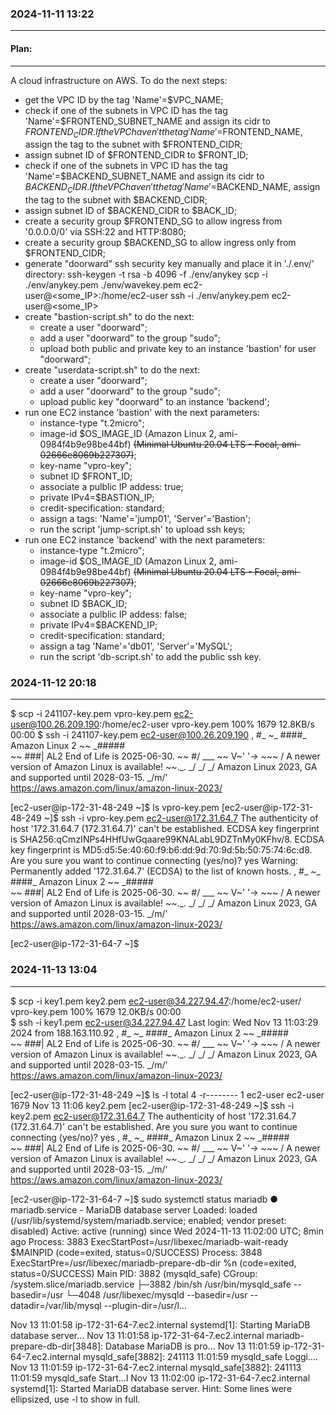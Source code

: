 ### 2024-11-11 13:22
--------------------

#### Plan:
----------
A cloud infrastructure on AWS.
To do the next steps:
- get the VPC ID by the tag 'Name'=$VPC_NAME;
- check if one of the subnets in VPC ID has the tag 'Name'=$FRONTEND_SUBNET_NAME and assign its cidr to $FRONTEND_CIDR. If the VPC haven't the tag 'Name'=$FRONTEND_NAME, assign the tag to the subnet with $FRONTEND_CIDR;
- assign subnet ID of $FRONTEND_CIDR to $FRONT_ID;
- check if one of the subnets in VPC ID has the tag 'Name'=$BACKEND_SUBNET_NAME  and assign its cidr to $BACKEND_CIDR. If the VPC haven't the tag 'Name'=$BACKEND_NAME, assign the tag to the subnet with $BACKEND_CIDR;
- assign subnet ID of $BACKEND_CIDR to $BACK_ID;
- create a security group $FRONTEND_SG to allow ingress from '0.0.0.0/0' via SSH:22 and HTTP:8080;
- create a security group $BACKEND_SG to allow ingress only from $FRONTEND_CIDR;
- generate "doorward" ssh security key manually and place it in './.env/' directory:
            ssh-keygen -t rsa -b 4096 -f ./env/anykey
            scp -i ./env/anykey.pem ./env/wavekey.pem ec2-user@<some_IP>:/home/ec2-user
            ssh -i ./env/anykey.pem ec2-user@<some_IP>
- create "bastion-script.sh" to do the next:
    + create a user "doorward";
    + add a user "doorward" to the group "sudo";
    + upload both public and private key to an instance 'bastion' for user "doorward";
- create "userdata-script.sh" to do the next:
    + create a user "doorward";
    + add a user "doorward" to the group "sudo";
    + upload public key "doorward" to an instance 'backend';
- run one EC2 instance 'bastion' with the next parameters:
    + instance-type "t.2micro";
    + image-id $OS_IMAGE_ID (Amazon Linux 2, ami-0984f4b9e98be44bf)
                            ~~(Minimal Ubuntu 20.04 LTS - Focal, ami-02666e8069b227307)~~;
    + key-name "vpro-key";
    + subnet ID $FRONT_ID;
    + associate a pulblic IP addess: true;
    + private IPv4=$BASTION_IP;
    + credit-specification: standard;
    + assign a tags: 'Name'='jump01', 'Server'='Bastion';
    + run the script 'jump-script.sh' to upload ssh keys;
- run one EC2 instance 'backend' with the next parameters:
    + instance-type "t.2micro";
    + image-id $OS_IMAGE_ID (Amazon Linux 2, ami-0984f4b9e98be44bf)
                            ~~(Minimal Ubuntu 20.04 LTS - Focal, ami-02666e8069b227307)~~;
    + key-name "vpro-key";
    + subnet ID $BACK_ID;
    + associate a pulblic IP addess: false;
    + private IPv4=$BACKEND_IP;
    + credit-specification: standard;
    + assign a tag 'Name'='db01', 'Server'='MySQL';
    + run the script 'db-script.sh' to add the public ssh key.


### 2024-11-12  20:18
---------------------
$ scp -i 241107-key.pem  vpro-key.pem ec2-user@100.26.209.190:/home/ec2-user
vpro-key.pem                                                      100% 1679    12.8KB/s   00:00 
$ ssh -i 241107-key.pem ec2-user@100.26.209.190
   ,     #_
   ~\_  ####_        Amazon Linux 2
  ~~  \_#####\
  ~~     \###|       AL2 End of Life is 2025-06-30.
  ~~       \#/ ___
   ~~       V~' '->
    ~~~         /    A newer version of Amazon Linux is available!
      ~~._.   _/
         _/ _/       Amazon Linux 2023, GA and supported until 2028-03-15.
       _/m/'           https://aws.amazon.com/linux/amazon-linux-2023/

[ec2-user@ip-172-31-48-249 ~]$ ls
vpro-key.pem
[ec2-user@ip-172-31-48-249 ~]$ ssh -i vpro-key.pem ec2-user@172.31.64.7
The authenticity of host '172.31.64.7 (172.31.64.7)' can't be established.
ECDSA key fingerprint is SHA256:qCmzINPs4HHfUwGqaare99KNALabL9DZTnMy0KFhv/8.
ECDSA key fingerprint is MD5:d5:5e:40:60:f9:b6:dd:9d:70:9d:5b:50:75:74:6c:d8.
Are you sure you want to continue connecting (yes/no)? yes
Warning: Permanently added '172.31.64.7' (ECDSA) to the list of known hosts.
   ,     #_
   ~\_  ####_        Amazon Linux 2
  ~~  \_#####\
  ~~     \###|       AL2 End of Life is 2025-06-30.
  ~~       \#/ ___
   ~~       V~' '->
    ~~~         /    A newer version of Amazon Linux is available!
      ~~._.   _/
         _/ _/       Amazon Linux 2023, GA and supported until 2028-03-15.
       _/m/'           https://aws.amazon.com/linux/amazon-linux-2023/

[ec2-user@ip-172-31-64-7 ~]$ 


### 2024-11-13  13:04
---------------------
$ scp -i key1.pem key2.pem  ec2-user@34.227.94.47:/home/ec2-user/
vpro-key.pem                                 100% 1679    12.0KB/s   00:00  
$ ssh -i key1.pem ec2-user@34.227.94.47
Last login: Wed Nov 13 11:03:29 2024 from 188.163.110.92
   ,     #_
   ~\_  ####_        Amazon Linux 2
  ~~  \_#####\
  ~~     \###|       AL2 End of Life is 2025-06-30.
  ~~       \#/ ___
   ~~       V~' '->
    ~~~         /    A newer version of Amazon Linux is available!
      ~~._.   _/
         _/ _/       Amazon Linux 2023, GA and supported until 2028-03-15.
       _/m/'           https://aws.amazon.com/linux/amazon-linux-2023/

[ec2-user@ip-172-31-48-249 ~]$ ls -l
total 4
-r-------- 1 ec2-user ec2-user 1679 Nov 13 11:06 key2.pem
[ec2-user@ip-172-31-48-249 ~]$ ssh -i key2.pem ec2-user@172.31.64.7
The authenticity of host '172.31.64.7 (172.31.64.7)' can't be established.
Are you sure you want to continue connecting (yes/no)? yes
   ,     #_
   ~\_  ####_        Amazon Linux 2
  ~~  \_#####\
  ~~     \###|       AL2 End of Life is 2025-06-30.
  ~~       \#/ ___
   ~~       V~' '->
    ~~~         /    A newer version of Amazon Linux is available!
      ~~._.   _/
         _/ _/       Amazon Linux 2023, GA and supported until 2028-03-15.
       _/m/'           https://aws.amazon.com/linux/amazon-linux-2023/

[ec2-user@ip-172-31-64-7 ~]$ sudo systemctl status mariadb
● mariadb.service - MariaDB database server
   Loaded: loaded (/usr/lib/systemd/system/mariadb.service; enabled; vendor preset: disabled)
   Active: active (running) since Wed 2024-11-13 11:02:00 UTC; 8min ago
  Process: 3883 ExecStartPost=/usr/libexec/mariadb-wait-ready $MAINPID (code=exited, status=0/SUCCESS)
  Process: 3848 ExecStartPre=/usr/libexec/mariadb-prepare-db-dir %n (code=exited, status=0/SUCCESS)
 Main PID: 3882 (mysqld_safe)
   CGroup: /system.slice/mariadb.service
           ├─3882 /bin/sh /usr/bin/mysqld_safe --basedir=/usr
           └─4048 /usr/libexec/mysqld --basedir=/usr --datadir=/var/lib/mysql --plugin-dir=/usr/l...

Nov 13 11:01:58 ip-172-31-64-7.ec2.internal systemd[1]: Starting MariaDB database server...
Nov 13 11:01:58 ip-172-31-64-7.ec2.internal mariadb-prepare-db-dir[3848]: Database MariaDB is pro...
Nov 13 11:01:59 ip-172-31-64-7.ec2.internal mysqld_safe[3882]: 241113 11:01:59 mysqld_safe Loggi....
Nov 13 11:01:59 ip-172-31-64-7.ec2.internal mysqld_safe[3882]: 241113 11:01:59 mysqld_safe Start...l
Nov 13 11:02:00 ip-172-31-64-7.ec2.internal systemd[1]: Started MariaDB database server.
Hint: Some lines were ellipsized, use -l to show in full.

